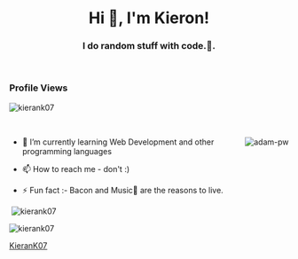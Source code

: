 <h1 align="center">Hi 👋, I'm Kieron!</h1>
<h3 align="center">I do random stuff with code.🌟.</h3>

<br>

<p align="right"> <h3>Profile Views</h3> <img src="https://komarev.com/ghpvc/?username=kierank07&label=Profile%20views&color=0e75b6&style=flat"
    alt="kierank07" /> 
  </p>

<br>

<p><img align="right" src="https://github.com/Adam-pw/Adam-pw/blob/main/animation_500_kxa883sd.gif" alt="adam-pw" /></p>


- 🌱 I’m currently learning Web Development and other programming languages

- 📫 How to reach me - don't :)

- ⚡ Fun fact :- Bacon and Music🎵 are the reasons to live.
<pr>
<p>&nbsp;<img align="center" src="https://github-readme-stats.vercel.app/api?username=kierank07&show_icons=true&locale=en&bg_color=0d1117&text_color=ffffff&repo=convoychat"
    alt="kierank07" /></p>

<p><img align="center" src="https://github-readme-streak-stats.herokuapp.com/?user=kierank07&theme=dark&background=0d1117&date_format=M%20j%5B%2C%20Y%5D" alt="kierank07" /></p>
      

[KieranK07](https://github.com/KieranK07)
